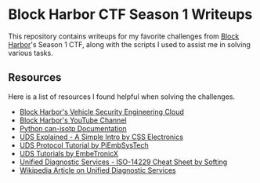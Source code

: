 # Block Harbor CTF Season 1 Writeups

This repository contains writeups for my favorite challenges from [Block
Harbor](https://blockharbor.io/)'s Season 1 CTF, along with the scripts I used to assist me in
solving various tasks.

## Resources

Here is  a list of resources I found helpful when solving the challenges.

- [Block Harbor's Vehicle Security Engineering Cloud](https://vsec.blockharbor.io)
- [Block Harbor's YouTube Channel](https://www.youtube.com/@blockharbor)
- [Python can-isotp Documentation](https://can-isotp.readthedocs.io/en/latest/index.html)
- [UDS Explained - A Simple Intro by CSS Electronics](https://www.csselectronics.com/pages/uds-protocol-tutorial-unified-diagnostic-services)
- [UDS Protocol Tutorial by PiEmbSysTech](https://piembsystech.com/uds-protocol/)
- [UDS Tutorials by EmbeTronicX](https://embetronicx.com/tutorials/automotive/uds-protocol/)
- [Unified Diagnostic Services - ISO-14229 Cheat Sheet by Softing](https://automotive.softing.com/fileadmin/sof-files/pdf/de/ae/poster/UDS_Faltposter_softing2016.pdf)
- [Wikipedia Article on Unified Diagnostic Services](https://en.wikipedia.org/wiki/Unified_Diagnostic_Services)
